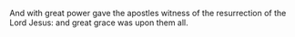 And with great power gave the apostles witness of the resurrection of the Lord Jesus: and great grace was upon them all.
